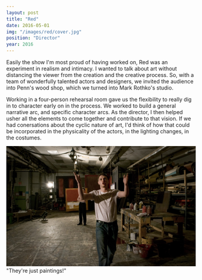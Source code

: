 ```yaml
---
layout: post
title: "Red"
date: 2016-05-01
img: "/images/red/cover.jpg"
position: "Director"
year: 2016
---
```


Easily the show I'm most proud of having worked on, Red was an experiment in realism and intimacy. I wanted to talk about art without distancing the viewer from the creation and the creative process. So, with a team of wonderfully talented actors and designers, we invited the audience into Penn's wood shop, which we turned into Mark Rothko's studio.

Working in a four-person rehearsal room gave us the flexibility to really dig in to character early on in the process. We worked to build a general narrative arc, and specific character arcs. As the director, I then helped usher all the elements to come together and contribute to that vision. If we had conersations about the cyclic nature of art, I'd think of how that could be incorporated in the physicality of the actors, in the lighting changes, in the costumes.

<img src="/images/red/ken.jpg" alt="They're just paintings!" class="postimage boxshadow">
<div class="postcaption">"They're just paintings!"</div>